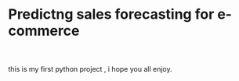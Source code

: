 # Predictng sales forecasting for e-commerce
<br><br>
this is my first python project , i hope you all enjoy.
